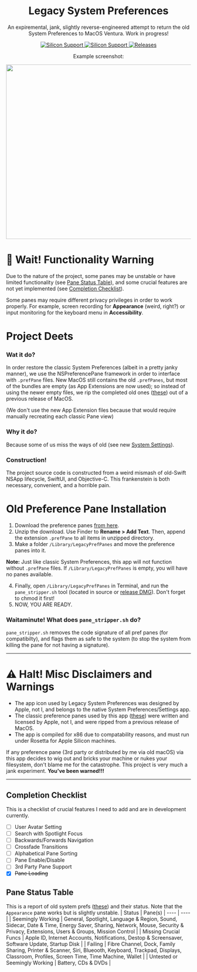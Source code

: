 <h1 align="center" style="">Legacy System Preferences</h1>
<p align="center">
An expiremental, jank, slightly reverse-engineered attempt to return the old System Preferences to MacOS Ventura. Work in progress!
</p>
<p align="center">
<a href="">
       <img alt="Silicon Support" src="https://img.shields.io/badge/Support-MacOS_Ventura_13.0+-orange.svg"/>
    </a>
        <a href="">
       <img alt="Silicon Support" src="https://img.shields.io/badge/Status-Jank-white.svg"/>
    </a>
    <a href="https://github.com/BitesPotatoBacks/LegacySystemPreferences/releases">
        <img alt="Releases" src="https://img.shields.io/github/release/BitesPotatoBacks/LegacySystemPreferences.svg"/>
    </a>
      <!--
    <a href="https://github.com/BitesPotatoBacks/LegacySystemPreferences/stargazers">
        <img alt="Stars" src="https://img.shields.io/github/stars/BitesPotatoBacks/LegacySystemPreferences.svg"/>
    </a>
    -->
</p>

<p align="center">
Example screenshot:
</p>


<p align="center">
<img src="https://user-images.githubusercontent.com/83843298/201423236-261cd319-a289-4ddd-8ed3-7f213dcc15a6.png" width="548" height="474">
</p>

# :wave: Wait! Functionality Warning
Due to the nature of the project, some panes may be unstable or have limited functionality (see [Pane Status Table](#pane-status-table)), and some crucial features are not yet implemented (see [Completion Checklist](#completion-checklist)).

Some panes may require different privacy privileges in order to work properly. For example, screen recording for **Appearance** (weird, right?) or input monitoring for the keyboard menu in **Accessibility**.

# Project Deets
### Wat it do?
In order restore the classic System Preferences (albeit in a pretty janky manner), we use the NSPreferencePane framework in order to interface with `.prefPane` files. New MacOS still contains the old `.prefPanes`, but most of the bundles are empty (as App Extensions are now used); so instead of using the newer empty files, we rip the completed old ones ([these](https://drive.google.com/drive/folders/1XXXov0TvGNJbwaqKJWsqp0x2cYOKh099?usp=share_link)) out of a previous release of MacOS.

(We don't use the new App Extension files because that would require manually recreating each classic Pane view) 

### Why it do?
Because some of us miss the ways of old (see new [System Settings](https://9to5mac.com/2022/06/06/macos-13-ventura-system-settings-first-look/)).

### Construction!
The project source code is constructed from a weird mismash of old-Swift NSApp lifecycle, SwiftUI, and Objective-C. This frankenstein is both necessary, convenient, and a horrible pain.

# Old Preference Pane Installation
1. Download the preference panes [from here](https://drive.google.com/drive/folders/1XXXov0TvGNJbwaqKJWsqp0x2cYOKh099?usp=share_link).
2. Unzip the download. Use Finder to **Rename > Add Text**. Then, append the extension `.prefPane` to all items in unzipped directory.
3. Make a folder `/Library/LegacyPrefPanes` and move the preference panes into it. 

**Note:** Just like classic System Preferences, this app will not function without `.prefPane` files. If `/Library/LegacyPrefPanes` is empty, you will have no panes available. 

4. Finally, open `/Library/LegacyPrefPanes` in Terminal, and run the `pane_stripper.sh` tool (located in source or [release DMG](https://github.com/BitesPotatoBacks/LegacySystemPreferences/releases)). Don't forget to chmod it first!
5. NOW, YOU ARE READY.

### Waitaminute! What does `pane_stripper.sh` do?
`pane_stripper.sh` removes the code signature of all pref panes (for compatibilty), and flags them as safe to the system (to stop the system from killing the pane for not having a signature).


___

# :warning: Halt! Misc Disclaimers and Warnings
- The app icon used by Legacy System Preferences was designed by Apple, not I, and belongs to the native System Preferences/Settings app.
- The classic preference panes used by this app ([these](https://drive.google.com/drive/folders/1XXXov0TvGNJbwaqKJWsqp0x2cYOKh099?usp=share_link)) were written and licensed by Apple, not I, and were ripped from a previous release of MacOS.
- The app is compiled for x86 due to compatability reasons, and must run under Rosetta for Apple Silicon machines.

If any preference pane (3rd party or distributed by me via old macOS) via this app decides to wig out and bricks your machine or nukes your filesystem, don't blame me for the catastrophe. This project is very much a jank experiment. **You've been warned!!!**

___

## Completion Checklist
This is a checklist of crucial features I need to add and are in development currently.
- [ ] User Avatar Setting
- [ ] Search with Spotlight Focus
- [ ] Backwards/Forwards Navigation
- [ ] Crossfade Transitions
- [ ] Alphabetical Pane Sorting
- [ ] Pane Enable/Disable
- [ ] 3rd Party Pane Support
- [X] ~~Pane Loading~~

## Pane Status Table
This is a report of old system prefs ([these](https://drive.google.com/drive/folders/1XXXov0TvGNJbwaqKJWsqp0x2cYOKh099?usp=share_link)) and their status. Note that the `Appearance` pane works but is slightly unstable.
| Status | Pane(s)
| ---- | ---- |
| Seemingly Working | General, Spotlight, Language & Region, Sound, Sidecar, Date & Time, Energy Saver, Sharing, Network, Mouse, Security & Privacy, Extensions, Users & Groups, Mission Control |
| Missing Crucial Funcs | Apple ID, Internet Accounts, Notifications, Destop & Screensaver, Software Update, Startup Disk |
| Failing | Fibre Channel, Dock, Family Sharing, Printer & Scanner, Siri, Blueooth, Keyboard, Trackpad, Displays, Classroom, Profiles, Screen Time, Time Machine, Wallet |
| Untested or Seemingly Working | Battery, CDs & DVDs |
